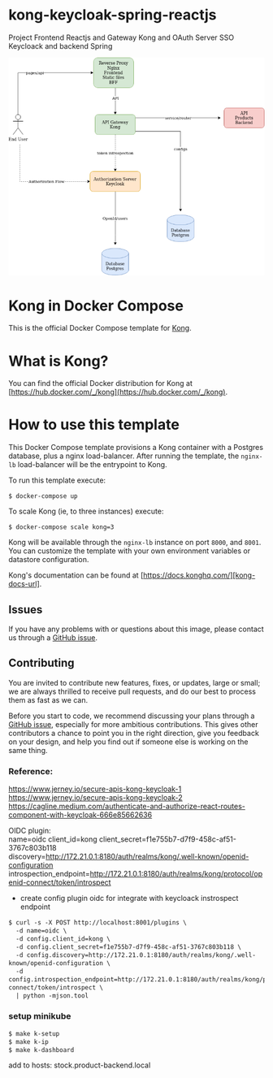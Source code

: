 # kong-keycloak-spring-reactjs
Project Frontend Reactjs and Gateway Kong and OAuth Server SSO Keycloack and backend Spring

![architecture](https://github.com/rfaguiar/kong-keycloak-spring-reactjs/blob/master/kong-keycloak-secure-api-web-app.png?raw=true)

# Kong in Docker Compose

This is the official Docker Compose template for [Kong][kong-site-url].

# What is Kong?

You can find the official Docker distribution for Kong at [https://hub.docker.com/_/kong](https://hub.docker.com/_/kong).

# How to use this template

This Docker Compose template provisions a Kong container with a Postgres database, plus a nginx load-balancer. After running the template, the `nginx-lb` load-balancer will be the entrypoint to Kong.

To run this template execute:

```shell
$ docker-compose up
```

To scale Kong (ie, to three instances) execute:

```shell
$ docker-compose scale kong=3
```

Kong will be available through the `nginx-lb` instance on port `8000`, and `8001`. You can customize the template with your own environment variables or datastore configuration.

Kong's documentation can be found at [https://docs.konghq.com/][kong-docs-url].

## Issues

If you have any problems with or questions about this image, please contact us through a [GitHub issue][github-new-issue].

## Contributing

You are invited to contribute new features, fixes, or updates, large or small; we are always thrilled to receive pull requests, and do our best to process them as fast as we can.

Before you start to code, we recommend discussing your plans through a [GitHub issue][github-new-issue], especially for more ambitious contributions. This gives other contributors a chance to point you in the right direction, give you feedback on your design, and help you find out if someone else is working on the same thing.

[kong-site-url]: https://konghq.com/
[kong-docs-url]: https://docs.konghq.com/
[github-new-issue]: https://github.com/Kong/docker-kong/issues/new

### Reference: 
https://www.jerney.io/secure-apis-kong-keycloak-1  
https://www.jerney.io/secure-apis-kong-keycloak-2  
https://cagline.medium.com/authenticate-and-authorize-react-routes-component-with-keycloak-666e85662636  

OIDC plugin:  
name=oidc 
client_id=kong 
client_secret=f1e755b7-d7f9-458c-af51-3767c803b118  
discovery=http://172.21.0.1:8180/auth/realms/kong/.well-known/openid-configuration  
introspection_endpoint=http://172.21.0.1:8180/auth/realms/kong/protocol/openid-connect/token/introspect  

* create config plugin oidc for integrate with keycloack instrospect endpoint  
``` shell
$ curl -s -X POST http://localhost:8001/plugins \
  -d name=oidc \
  -d config.client_id=kong \
  -d config.client_secret=f1e755b7-d7f9-458c-af51-3767c803b118 \
  -d config.discovery=http://172.21.0.1:8180/auth/realms/kong/.well-known/openid-configuration \
  -d config.introspection_endpoint=http://172.21.0.1:8180/auth/realms/kong/protocol/openid-connect/token/introspect \
  | python -mjson.tool  
```

### setup minikube  
``` shell
$ make k-setup  
$ make k-ip
$ make k-dashboard
```
add to hosts:
<minikube ip> stock.product-backend.local